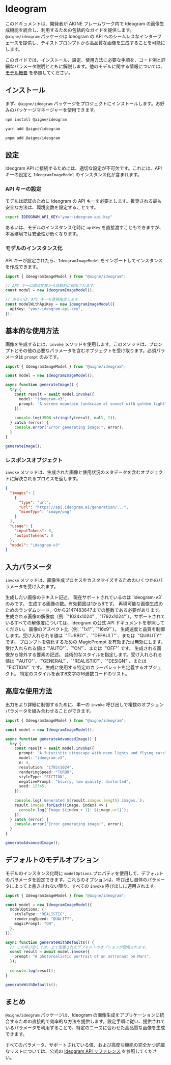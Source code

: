 # Ideogram

このドキュメントは、開発者が AIGNE フレームワーク内で Ideogram の画像生成機能を統合し、利用するための包括的なガイドを提供します。`@aigne/ideogram` パッケージは Ideogram の API へのシームレスなインターフェースを提供し、テキストプロンプトから高品質な画像を生成することを可能にします。

このガイドでは、インストール、設定、使用方法に必要な手順を、コード例と詳細なパラメータ説明とともに解説します。他のモデルに関する情報については、[モデル概要](./models-overview.md) を参照してください。

## インストール

まず、`@aigne/ideogram` パッケージをプロジェクトにインストールします。お好みのパッケージマネージャーを使用できます。

```bash title="npm" icon=logos:npm-icon
npm install @aigne/ideogram
```

```bash title="yarn" icon=logos:yarn
yarn add @aigne/ideogram
```

```bash title="pnpm" icon=logos:pnpm
pnpm add @aigne/ideogram
```

## 設定

Ideogram API に接続するためには、適切な設定が不可欠です。これには、API キーの設定と `IdeogramImageModel` のインスタンス化が含まれます。

### API キーの設定

モデルは認証のために Ideogram の API キーを必要とします。推奨される最も安全な方法は、環境変数を設定することです。

```bash title=".env" icon=mdi:folder-key-outline
export IDEOGRAM_API_KEY="your-ideogram-api-key"
```

あるいは、モデルのインスタンス化時に `apiKey` を直接渡すこともできますが、本番環境では安全性が低くなります。

### モデルのインスタンス化

API キーが設定されたら、`IdeogramImageModel` をインポートしてインスタンスを作成できます。

```typescript Instantiating the Model icon=logos:typescript-icon
import { IdeogramImageModel } from "@aigne/ideogram";

// API キーは環境変数から自動的に検出されます。
const model = new IdeogramImageModel();

// あるいは、API キーを直接指定します。
const modelWithApiKey = new IdeogramImageModel({
  apiKey: "your-ideogram-api-key", 
});
```

## 基本的な使用方法

画像を生成するには、`invoke` メソッドを使用します。このメソッドは、プロンプトとその他の必要なパラメータを含むオブジェクトを受け取ります。必須パラメータは `prompt` のみです。

```typescript Generating an Image icon=logos:typescript-icon
import { IdeogramImageModel } from "@aigne/ideogram";

const model = new IdeogramImageModel();

async function generateImage() {
  try {
    const result = await model.invoke({
      model: "ideogram-v3",
      prompt: "A serene mountain landscape at sunset with golden light",
    });
    
    console.log(JSON.stringify(result, null, 2));
  } catch (error) {
    console.error("Error generating image:", error);
  }
}

generateImage();
```

### レスポンスオブジェクト

`invoke` メソッドは、生成された画像と使用状況のメタデータを含むオブジェクトに解決されるプロミスを返します。

```json Example Response icon=material-symbols:data-object-outline
{
  "images": [
    {
      "type": "url",
      "url": "https://api.ideogram.ai/generation/...",
      "mimeType": "image/png"
    }
  ],
  "usage": {
    "inputTokens": 0,
    "outputTokens": 0
  },
  "model": "ideogram-v3"
}
```

## 入力パラメータ

`invoke` メソッドは、画像生成プロセスをカスタマイズするためのいくつかのパラメータを受け入れます。

<x-field-group>
  <x-field data-name="prompt" data-type="string" data-required="true">
    <x-field-desc markdown>生成したい画像のテキスト記述。</x-field-desc>
  </x-field>
  <x-field data-name="model" data-type="string" data-required="false" data-default="ideogram-v3">
    <x-field-desc markdown>現在サポートされているのは `ideogram-v3` のみです。</x-field-desc>
  </x-field>
  <x-field data-name="n" data-type="number" data-required="false" data-default="1">
    <x-field-desc markdown>生成する画像の数。有効範囲は1から8です。</x-field-desc>
  </x-field>
  <x-field data-name="seed" data-type="number" data-required="false">
    <x-field-desc markdown>再現可能な画像生成のためのランダムシード。0から2147483647までの整数である必要があります。</x-field-desc>
  </x-field>
  <x-field data-name="resolution" data-type="string" data-required="false">
    <x-field-desc markdown>生成される画像の解像度（例: `"1024x1024"`, `"1792x1024"`）。サポートされているすべての解像度については、Ideogram の公式 API ドキュメントを参照してください。</x-field-desc>
  </x-field>
  <x-field data-name="aspectRatio" data-type="string" data-required="false">
    <x-field-desc markdown>画像のアスペクト比（例: `"1x1"`, `"16x9"`）。</x-field-desc>
  </x-field>
  <x-field data-name="renderingSpeed" data-type="string" data-required="false" data-default="DEFAULT">
    <x-field-desc markdown>生成速度と品質を制御します。受け入れられる値は `"TURBO"`、`"DEFAULT"`、または `"QUALITY"` です。</x-field-desc>
  </x-field>
  <x-field data-name="magicPrompt" data-type="string" data-required="false" data-default="AUTO">
    <x-field-desc markdown>プロンプトを強化するための MagicPrompt を有効または無効にします。受け入れられる値は `"AUTO"`、`"ON"`、または `"OFF"` です。</x-field-desc>
  </x-field>
  <x-field data-name="negativePrompt" data-type="string" data-required="false">
    <x-field-desc markdown>生成される画像から除外する要素の記述。</x-field-desc>
  </x-field>
  <x-field data-name="styleType" data-type="string" data-required="false" data-default="AUTO">
    <x-field-desc markdown>芸術的なスタイルを指定します。受け入れられる値は `"AUTO"`、`"GENERAL"`、`"REALISTIC"`、`"DESIGN"`、または `"FICTION"` です。</x-field-desc>
  </x-field>
  <x-field data-name="colorPalette" data-type="object" data-required="false">
    <x-field-desc markdown>生成に使用する特定のカラーパレットを定義するオブジェクト。</x-field-desc>
  </x-field>
  <x-field data-name="styleCodes" data-type="string[]" data-required="false">
    <x-field-desc markdown>特定のスタイルを表す8文字の16進数コードのリスト。</x-field-desc>
  </x-field>
</x-field-group>

## 高度な使用方法

出力をより詳細に制御するために、単一の `invoke` 呼び出しで複数のオプションパラメータを組み合わせることができます。

```typescript Advanced Image Generation icon=logos:typescript-icon
import { IdeogramImageModel } from "@aigne/ideogram";

const model = new IdeogramImageModel();

async function generateAdvancedImage() {
  try {
    const result = await model.invoke({
      prompt: "A futuristic cityscape with neon lights and flying cars",
      model: "ideogram-v3",
      n: 4,
      resolution: "1792x1024",
      renderingSpeed: "TURBO",
      styleType: "FICTION",
      negativePrompt: "blurry, low quality, distorted",
      seed: 12345,
    });
    
    console.log(`Generated ${result.images.length} images.`);
    result.images.forEach((image, index) => {
      console.log(`Image ${index + 1}: ${image.url}`);
    });
  } catch (error) {
    console.error("Error generating image:", error);
  }
}

generateAdvancedImage();
```

## デフォルトのモデルオプション

モデルのインスタンス化時に `modelOptions` プロパティを使用して、デフォルトのパラメータを設定できます。これらのオプションは、呼び出し自体のパラメータによって上書きされない限り、すべての `invoke` 呼び出しに適用されます。

```typescript Setting Default Options icon=logos:typescript-icon
import { IdeogramImageModel } from "@aigne/ideogram";

const model = new IdeogramImageModel({
  modelOptions: {
    styleType: "REALISTIC",
    renderingSpeed: "QUALITY",
    magicPrompt: "ON",
  },
});

async function generateWithDefaults() {
  // この呼び出しでは、上で定義されたデフォルトのオプションが使用されます。
  const result = await model.invoke({
    prompt: "A photorealistic portrait of an astronaut on Mars",
  });
  
  console.log(result);
}

generateWithDefaults();
```

## まとめ

`@aigne/ideogram` パッケージは、Ideogram の画像生成をアプリケーションに統合するための直接的で効率的な方法を提供します。設定手順に従い、提供されているパラメータを利用することで、特定のニーズに合わせた高品質な画像を生成できます。

すべてのパラメータ、サポートされている値、および高度な機能の完全かつ詳細なリストについては、公式の [Ideogram API リファレンス](https://developer.ideogram.ai/api-reference/api-reference/generate-v3) を参照してください。